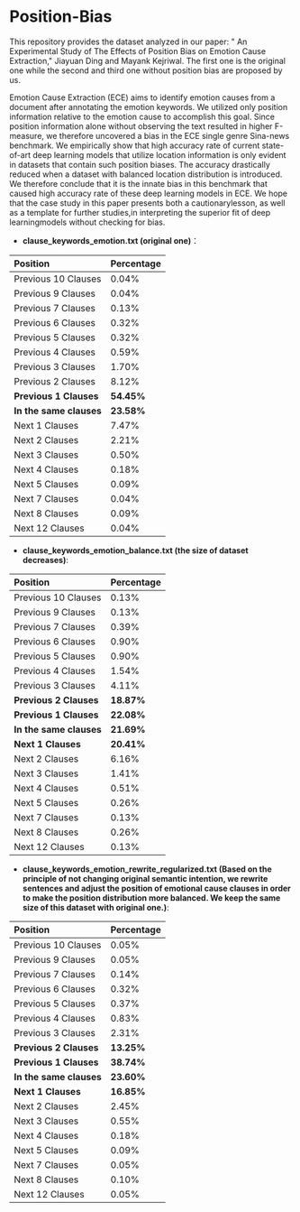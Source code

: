 # Position-Bias

This repository provides the dataset analyzed in our paper: " An Experimental Study of The Effects of Position Bias on Emotion Cause Extraction," Jiayuan Ding and Mayank Kejriwal. The first one is the original one while the second and third one without position bias are proposed by us.

Emotion Cause Extraction (ECE) aims to identify emotion causes from a document after annotating the  emotion keywords. We utilized only position information  relative to the emotion cause to accomplish this goal. Since position information alone without observing the text resulted in higher F-measure, we therefore uncovered a bias in the ECE single genre Sina-news benchmark. We empirically show that high accuracy rate of current state-of-art deep learning models that utilize location information is only evident in datasets that contain such position biases. The accuracy drastically reduced when a dataset with balanced location distribution is introduced. We therefore conclude that it is the innate bias in this benchmark that caused high accuracy rate of these deep learning models in ECE.  We hope that the case study in this paper presents both a cautionarylesson, as well as a template for further studies,in interpreting the superior fit of deep learningmodels without checking for bias.



- **clause_keywords_emotion.txt (original one)**：

|Position|Percentage|
|:----|:--|
Previous 10 Clauses |  0.04\% |
Previous 9 Clauses |  0.04\% |
Previous 7 Clauses |  0.13\% |
Previous 6 Clauses |  0.32\% |
Previous 5 Clauses |  0.32\% |
Previous 4 Clauses |  0.59\% |
Previous 3 Clauses |  1.70\% |
Previous 2 Clauses |  8.12\% |
**Previous 1 Clauses** | **54.45\%** |
**In the same clauses** |  **23.58\%** |
Next 1 Clauses |  7.47\% |
Next 2 Clauses |  2.21\% |
Next 3 Clauses |  0.50\% |
Next 4 Clauses |  0.18\% |
Next 5 Clauses |  0.09\% |
Next 7 Clauses |  0.04\% |
Next 8 Clauses |  0.09\% |
Next 12 Clauses |  0.04\% |


- **clause_keywords_emotion_balance.txt (the size of dataset decreases)**:

|Position|Percentage|
|:----|:--|
Previous 10 Clauses |  0.13\% |
Previous 9 Clauses |  0.13\% |
Previous 7 Clauses |  0.39\% |
Previous 6 Clauses |  0.90\% |
Previous 5 Clauses |  0.90\% |
Previous 4 Clauses |  1.54\% |
Previous 3 Clauses |  4.11\% |
**Previous 2 Clauses** |  **18.87\%** |
**Previous 1 Clauses** | **22.08\%** |
**In the same clauses** |  **21.69\%** |
**Next 1 Clauses** |  **20.41\%** |
Next 2 Clauses |  6.16\% |
Next 3 Clauses |  1.41\% |
Next 4 Clauses |  0.51\% |
Next 5 Clauses |  0.26\% |
Next 7 Clauses |  0.13\% |
Next 8 Clauses |  0.26\% |
Next 12 Clauses |  0.13\% |

- **clause_keywords_emotion_rewrite_regularized.txt (Based on the principle of not changing original semantic intention, we rewrite sentences and adjust the position of emotional cause clauses in order to make the position distribution more balanced. We keep the same size of this dataset with original one.)**:

|Position|Percentage|
|:----|:--|
Previous 10 Clauses |  0.05\% |
Previous 9 Clauses |  0.05\% |
Previous 7 Clauses |  0.14\% |
Previous 6 Clauses |  0.32\% |
Previous 5 Clauses |  0.37\% |
Previous 4 Clauses |  0.83\% |
Previous 3 Clauses |  2.31\% |
**Previous 2 Clauses** |  **13.25\%** |
**Previous 1 Clauses** | **38.74\%** |
**In the same clauses** |  **23.60\%** |
**Next 1 Clauses** |  **16.85\%** |
Next 2 Clauses |  2.45\% |
Next 3 Clauses |  0.55\% |
Next 4 Clauses |  0.18\% |
Next 5 Clauses |  0.09\% |
Next 7 Clauses |  0.05\% |
Next 8 Clauses |  0.10\% |
Next 12 Clauses |  0.05\% |




